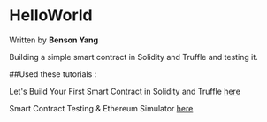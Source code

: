# HelloWorld

Written by **Benson Yang**

Building a simple smart contract in Solidity and Truffle and testing it.

##Used these tutorials :

Let's Build Your First Smart Contract in Solidity and Truffle [here](https://medium.com/etherereum-salon/hello-ethereum-solan-contract-4643118a6119)

Smart Contract Testing & Ethereum Simulator [here](https://medium.com/etherereum-salon/eth-testing-472c2f73b4c3)
